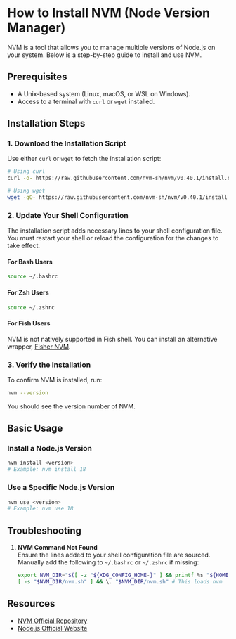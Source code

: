 # How to Install NVM (Node Version Manager)

NVM is a tool that allows you to manage multiple versions of Node.js on your system. Below is a step-by-step guide to install and use NVM.

## Prerequisites

- A Unix-based system (Linux, macOS, or WSL on Windows).
- Access to a terminal with `curl` or `wget` installed.


## Installation Steps

### 1. Download the Installation Script
Use either `curl` or `wget` to fetch the installation script:

```bash
# Using curl
curl -o- https://raw.githubusercontent.com/nvm-sh/nvm/v0.40.1/install.sh | bash

# Using wget
wget -qO- https://raw.githubusercontent.com/nvm-sh/nvm/v0.40.1/install.sh | bash
```

### 2. Update Your Shell Configuration
The installation script adds necessary lines to your shell configuration file. You must restart your shell or reload the configuration for the changes to take effect.

#### For Bash Users
```bash
source ~/.bashrc
```

#### For Zsh Users
```bash
source ~/.zshrc
```

#### For Fish Users
NVM is not natively supported in Fish shell. You can install an alternative wrapper, [Fisher NVM](https://github.com/jorgebucaran/fisher).


### 3. Verify the Installation
To confirm NVM is installed, run:

```bash
nvm --version
```

You should see the version number of NVM.

## Basic Usage

### Install a Node.js Version
```bash
nvm install <version>
# Example: nvm install 18
```

### Use a Specific Node.js Version
```bash
nvm use <version>
# Example: nvm use 18
```

## Troubleshooting

1. **NVM Command Not Found**  
   Ensure the lines added to your shell configuration file are sourced. Manually add the following to `~/.bashrc` or `~/.zshrc` if missing:
   ```bash
   export NVM_DIR="$([ -z "${XDG_CONFIG_HOME-}" ] && printf %s "${HOME}/.nvm" || printf %s "${XDG_CONFIG_HOME}/nvm")"
   [ -s "$NVM_DIR/nvm.sh" ] && \. "$NVM_DIR/nvm.sh" # This loads nvm
   ```

## Resources

- [NVM Official Repository](https://github.com/nvm-sh/nvm)
- [Node.js Official Website](https://nodejs.org/)
